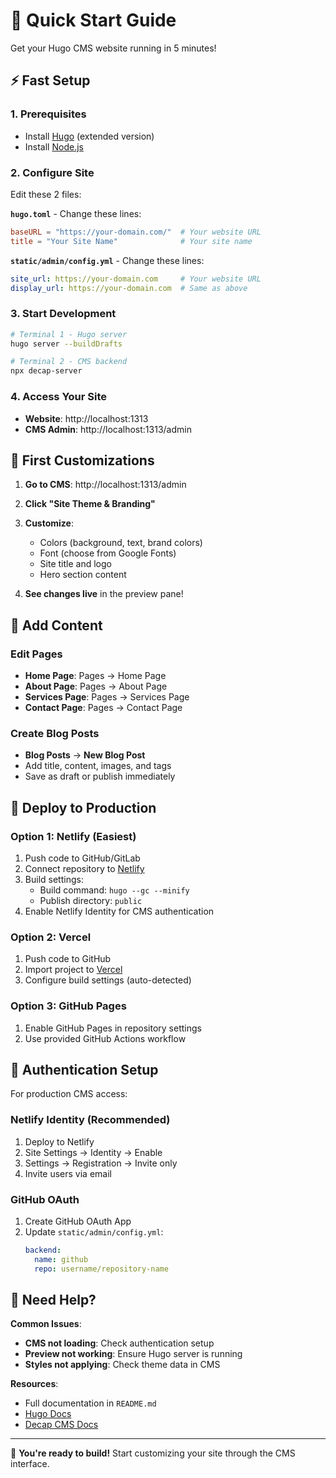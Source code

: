 # 🚀 Quick Start Guide

Get your Hugo CMS website running in 5 minutes!

## ⚡ Fast Setup

### 1. Prerequisites
- Install [Hugo](https://gohugo.io/installation/) (extended version)
- Install [Node.js](https://nodejs.org/)

### 2. Configure Site
Edit these 2 files:

**`hugo.toml`** - Change these lines:
```toml
baseURL = "https://your-domain.com/"  # Your website URL
title = "Your Site Name"              # Your site name
```

**`static/admin/config.yml`** - Change these lines:
```yaml
site_url: https://your-domain.com     # Your website URL
display_url: https://your-domain.com  # Same as above
```

### 3. Start Development
```bash
# Terminal 1 - Hugo server
hugo server --buildDrafts

# Terminal 2 - CMS backend  
npx decap-server
```

### 4. Access Your Site
- **Website**: http://localhost:1313
- **CMS Admin**: http://localhost:1313/admin

## 🎨 First Customizations

1. **Go to CMS**: http://localhost:1313/admin
2. **Click "Site Theme & Branding"**
3. **Customize**:
   - Colors (background, text, brand colors)
   - Font (choose from Google Fonts)
   - Site title and logo
   - Hero section content

4. **See changes live** in the preview pane!

## 📝 Add Content

### Edit Pages
- **Home Page**: Pages → Home Page
- **About Page**: Pages → About Page  
- **Services Page**: Pages → Services Page
- **Contact Page**: Pages → Contact Page

### Create Blog Posts
- **Blog Posts** → **New Blog Post**
- Add title, content, images, and tags
- Save as draft or publish immediately

## 🚀 Deploy to Production

### Option 1: Netlify (Easiest)
1. Push code to GitHub/GitLab
2. Connect repository to [Netlify](https://netlify.com)
3. Build settings:
   - Build command: `hugo --gc --minify`
   - Publish directory: `public`
4. Enable Netlify Identity for CMS authentication

### Option 2: Vercel
1. Push code to GitHub
2. Import project to [Vercel](https://vercel.com)
3. Configure build settings (auto-detected)

### Option 3: GitHub Pages
1. Enable GitHub Pages in repository settings
2. Use provided GitHub Actions workflow

## 🔐 Authentication Setup

For production CMS access:

### Netlify Identity (Recommended)
1. Deploy to Netlify
2. Site Settings → Identity → Enable
3. Settings → Registration → Invite only
4. Invite users via email

### GitHub OAuth
1. Create GitHub OAuth App
2. Update `static/admin/config.yml`:
   ```yaml
   backend:
     name: github
     repo: username/repository-name
   ```

## 🛟 Need Help?

**Common Issues**:
- **CMS not loading**: Check authentication setup
- **Preview not working**: Ensure Hugo server is running
- **Styles not applying**: Check theme data in CMS

**Resources**:
- Full documentation in `README.md`
- [Hugo Docs](https://gohugo.io/documentation/)
- [Decap CMS Docs](https://decapcms.org/docs/)

---

🎉 **You're ready to build!** Start customizing your site through the CMS interface.
